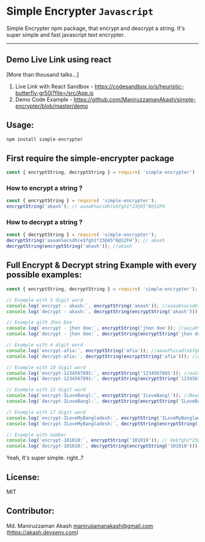 # Simple Encrypter `Javascript`

Simple Encrypter npm package, that encrypt and descrypt a string. It's super simple and fast javascript text encrypter.

---

## Demo Live Link using react

[More than thousand talks...]

1. Live Link with React Sandbox - https://codesandbox.io/s/heuristic-butterfly-gr50i?file=/src/App.js
2. Demo Code Example - https://github.com/ManiruzzamanAkash/simple-encrypter/blob/master/demo



## Usage:
```js
npm install simple-encrypter
```

## First require the simple-encrypter package

```js
const { encryptString, decryptString } = require( 'simple-encrypter')
```

### How to encrypt a string ?
```js
const { encryptString } = require( 'simple-encrypter');
encryptString('akash'); // aaaak%acsdh(e$fgh1*23@45^6@12FH

```

### How to decrypt a string ?
```js
const { decryptString } = require( 'simple-encrypter');
decryptString('aaaak%acsdh(e$fgh1*23@45^6@12FH'); // akash
decryptString(encryptString('akash')); //akash
```

## Full Encrypt & Decrypt string Example with every possible examples:

```js
const { encryptString, decryptString } = require( 'simple-encrypter');

// Example with 5 digit word
console.log(`encrypt - akash:`, encryptString('akash')); //aaaak%acsdh(e$fgh1*23@45^6@12FH
console.log(`decrypt - akash:`, decryptString(encryptString('akash'))); //akash

// Example qith Jhon Doe
console.log(`encrypt - jhon doe:`, encryptString('jhon doe')); //aajah%ocnd (deo$efgh1*23@45^6@12FH
console.log(`decrypt - jhon doe:`, decryptString(encryptString('jhon doe'))); //jhon doe

// Example with 4 digit word
console.log(`encrypt-afia:`, encryptString('afia')); //aaaaf%icad(e$fgh1*23@45^6@12FH
console.log(`decrypt-afia:`, decryptString(encryptString('afia'))); //afia

// Example with 10 digit word
console.log(`encrypt-1234567891:`, encryptString('1234567891')); //aa1a2%3c4d5(6e7$8f9g1h1*23@45^6@12FH
console.log(`decrypt-1234567891:`, decryptString(encryptString('1234567891'))); //1234567891

// Example with 12 digit word
console.log(`encrypt-ILoveBangl:`, encryptString('ILoveBangl')); //Bea$nfgglh1*23@45^6@12FH
console.log(`decrypt-ILoveBangl:`, decryptString(encryptString('ILoveBangl'))); //ILoveBangl

// Example with 17 digit word
console.log(`encrypt-ILoveMyBangladesh:`, encryptString('ILoveMyBangladesh')); //aaIaL%ocvde(Mey$Bfagnhg1l*a2d3e@s4h5^6@12FH
console.log(`decrypt-ILoveMyBangladesh:`, decryptString(encryptString('ILoveMyBangladesh'))); //ILoveMyBangladesh

// Example with number
console.log(`encrypt-101010:`, encryptString('101010')); // 0e$fgh1*23@45^6@12FH
console.log(`decrypt-101010:`, decryptString(encryptString('101010'))); //101010

```

Yeah, It's super simple. right..?

## License:
MIT

## Contributor:
Md. Maniruzzaman Akash <manirujjamanakash@gmail.com> (https://akash.devsenv.com)

